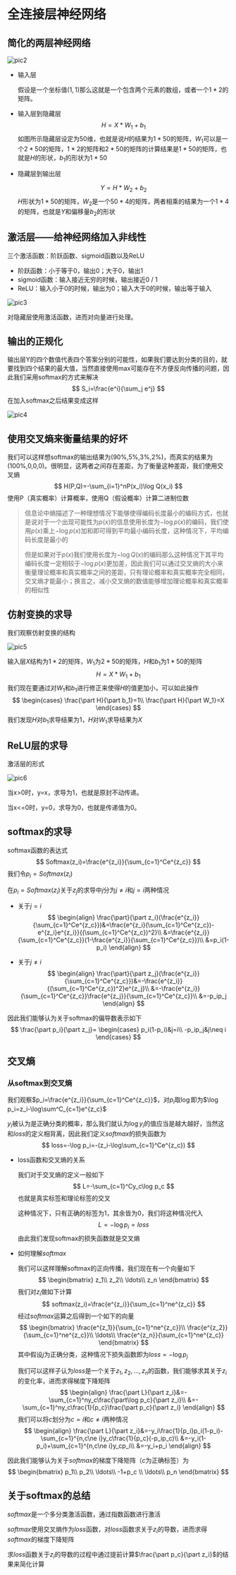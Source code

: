 # 全连接层神经网络

## 简化的两层神经网络

![pic2](.\pic\pic2.jpg)

- 输入层

  假设是一个坐标值$(1,1)$那么这就是一个包含两个元素的数组，或者一个$1*2$的矩阵。

- 输入层到隐藏层
  $$
  H=X*W_1+b_1
  $$
  如图所示隐藏层设定为$50$维，也就是说$H$的结果为$1*50$的矩阵，$W_1$可以是一个$2*50$的矩阵，$1*2$的矩阵和$2*50$的矩阵的计算结果是$1*50$的矩阵，也就是$H$的形状，$b_1$的形状为$1*50$

- 隐藏层到输出层

  $$
  Y=H*W_2+b_2
  $$
  $H$形状为$1*50$的矩阵，$W_2$是一个$50*4$的矩阵，两者相乘的结果为一个$1*4$的矩阵，也就是$Y$和偏移量$b_2$的形状

## 激活层——给神经网络加入非线性

三个激活函数：阶跃函数、sigmoid函数以及ReLU

- 阶跃函数：小于等于0，输出0；大于0，输出1
- sigmoid函数：输入接近无穷的时候，输出接近0 / 1
- ReLU：输入小于0的时候，输出为0；输入大于0的时候，输出等于输入

![pic3](.\pic\pic3.jpg)

对隐藏层使用激活函数，进而对向量进行处理。

## 输出的正规化

输出层Y的四个数值代表四个答案分别的可能性，如果我们要达到分类的目的，就要找到四个结果的最大值，当然直接使用max可能存在不方便反向传播的问题，因此我们采用softmax的方式来解决
$$
S_i=\frac{e^i}{\sum_j e^j}
$$
在加入softmax之后结果变成这样

![pic4](.\pic\pic4.jpg)

## 使用交叉熵来衡量结果的好坏

我们可以这样想softmax的输出结果为(90%,5%,3%,2%)，而真实的结果为(100%,0,0,0)。很明显，这两者之间存在差距，为了衡量这种差距，我们使用交叉熵
$$
H(P,Q)=-\sum_{i=1}^nP(x_i)\log Q(x_i)
$$
使用P（真实概率）计算概率，使用Q（假设概率）计算二进制位数

> 信息论中熵描述了一种理想情况下能够使得编码长度最小的编码方式，也就是说对于一个出现可能性为$p(x)$的信息使用长度为$-\log p(x)$的编码，我们使用$p(x)$乘上$-\log p(x)$加和即可得到平均最小编码长度，这种情况下，平均编码长度是最小的
>
> 但是如果对于$p(x)$我们使用长度为$-\log Q(x)$的编码那么这种情况下其平均编码长度一定相较于$-\log p(x)$更加差，因此我们可以通过交叉熵的大小来衡量理论概率和真实概率之间的差距，只有理论概率和真实概率完全相同，交叉熵才能最小；换言之，减小交叉熵的数值能够增加理论概率和真实概率的相似性

## 仿射变换的求导

我们观察仿射变换的结构

![pic5](.\pic\pic5.jpg)

输入层$X$结构为$1*2$的矩阵，$W_1$为$2*50$的矩阵，$H$和$b_1$为$1*50$的矩阵
$$
H=X*W_1+b_1
$$
我们现在要通过对$W_1$和$b_1$进行修正来使得$H$的值更加小，可以如此操作
$$
\begin{cases}
\frac{\part H}{\part b_1}=1\\
\frac{\part H}{\part W_1}=X
\end{cases}
$$
我们发现$H$对$b_1$求导结果为$1$，$H$对$W_1$求导结果为$X$

## ReLU层的求导

激活层的形式

![pic6](.\pic\pic6.jpg)

当x>0时，y=x，求导为1，也就是原封不动传递。

当x<=0时，y=0，求导为0，也就是传递值为0。

## softmax的求导

softmax函数的表达式
$$
Softmax(z_i)=\frac{e^{z_i}}{\sum_{c=1}^Ce^{z_c}}
$$
我们令$p_i=Softmax(z_i)$

在$p_i=Softmax(z_i)$关于$z_j$的求导中$j$分为$j\neq i$和$j=i$两种情况

- 关于$j=i$
  $$
  \begin{align}
  \frac{\part}{\part z_i}(\frac{e^{z_i}}{\sum_{c=1}^Ce^{z_c}})&=\frac{e^{z_i}(\sum_{c=1}^Ce^{z_c})-e^{z_i}e^{z_i}}{(\sum_{c=1}^Ce^{z_c})^2}\\
  &=\frac{e^{z_i}}{\sum_{c=1}^Ce^{z_c}}(1-\frac{e^{z_i}}{\sum_{c=1}^Ce^{z_c}})\\
  &=p_i(1-p_i)
  \end{align}
  $$

- 关于$j\neq i$
  $$
  \begin{align}
  \frac{\part}{\part z_j}(\frac{e^{z_i}}{\sum_{c=1}^Ce^{z_c}})&=-\frac{e^{z_i}}{(\sum_{c=1}^Ce^{z_c})^2}e^{z_j}\\
  &=-\frac{e^{z_i}}{\sum_{c=1}^Ce^{z_c}}\frac{e^{z_j}}{\sum_{c=1}^Ce^{z_c}}\\
  &=-p_ip_j
  \end{align}
  $$

因此我们能够认为关于softmax的偏导数表示如下
$$
\frac{\part p_i}{\part z_j}=
\begin{cases}
p_i(1-p_i)&j=i\\
-p_ip_j&j\neq i
\end{cases}
$$

## 交叉熵

### 从softmax到交叉熵

我们观察$p_i=\frac{e^{z_i}}{\sum_{c=1}^Ce^{z_c}}$，对$p_i$取$\log$即为$\log p_i=z_i-\log\sum^C_{c=1}e^{z_c}$

$y_i$被认为是正确分类的概率，那么我们就认为$\log y_i$的值应当是越大越好，当然这和$loss$的定义相背离，因此我们定义$softmax$的损失函数为
$$
loss=-\log p_i=-(z_i-\log\sum_{c=1}^Ce^{z_c})
$$

- loss函数和交叉熵的关系

  我们对于交叉熵的定义一般如下
  $$
  L=-\sum_{c=1}^Cy_c\log p_c
  $$
  也就是真实标签和理论标签的交叉

  这种情况下，只有正确的标签为1，其余皆为0，我们将这种情况代入
  $$
  L=-\log p_i=loss
  $$
  由此我们发现softmax的损失函数就是交叉熵

- 如何理解$softmax$

  我们可以这样理解softmax的正向传播，我们现在有一个向量如下
  $$
  \begin{bmatrix}
  z_1\\
  z_2\\
  \ldots\\
  z_n
  \end{bmatrix}
  $$
  我们对$z_i$做如下计算
  $$
  softmax(z_i)=\frac{e^{z_i}}{\sum_{c=1}^ne^{z_c}}
  $$
  经过$softmax$运算之后得到一个如下的向量
  $$
  \begin{bmatrix}
  \frac{e^{z_1}}{\sum_{c=1}^ne^{z_c}}\\
  \frac{e^{z_2}}{\sum_{c=1}^ne^{z_c}}\\
  \ldots\\
  \frac{e^{z_n}}{\sum_{c=1}^ne^{z_c}}
  \end{bmatrix}
  $$
  其中假设$j$为正确分类，这种情况下损失函数即为$loss=-\log p_j$

  我们可以这样子认为$loss$是一个关于$z_1,z_2,\ldots,z_n$的函数，我们能够求其关于$z_i$的变化率，进而求得梯度下降矩阵
  $$
  \begin{align}
  \frac{\part L}{\part z_i}&=-\sum_{c=1}^ny_c\frac{\part\log p_c}{\part z_i}\\
  &=-\sum_{c=1}^ny_c\frac{1}{p_c}\frac{\part p_c}{\part z_i}
  \end{align}
  $$
  我们可以将$c$划分为$c=i$和$c\neq i$两种情况
  $$
  \begin{align}
  \frac{\part L}{\part z_i}&=-y_i\frac{1}{p_i}p_i(1-p_i)-\sum_{c=1}^{n,c\ne i}y_c\frac{1}{p_c}(-p_ip_c)\\
  &=-y_i(1-p_i)+\sum_{c=1}^{n,c\ne i}y_cp_i\\
  &=-y_i+p_i
  \end{align}
  $$

因此我们能够认为关于$softmax$的梯度下降矩阵（$c$为正确标签）为
$$
\begin{bmatrix}
p_1\\
p_2\\
\ldots\\
-1+p_c
\\
\ldots\\
p_n
\end{bmatrix}
$$

## 关于softmax的总结

$softmax$是一个多分类激活函数，通过指数函数进行激活

$softmax$使用交叉熵作为$loss$函数，对$loss$函数求关于$z_i$的导数，进而求得$softmax$的梯度下降矩阵

求$loss$函数关于$z_i$的导数的过程中通过提前计算$\frac{\part p_c}{\part z_i}$的结果来简化计算

